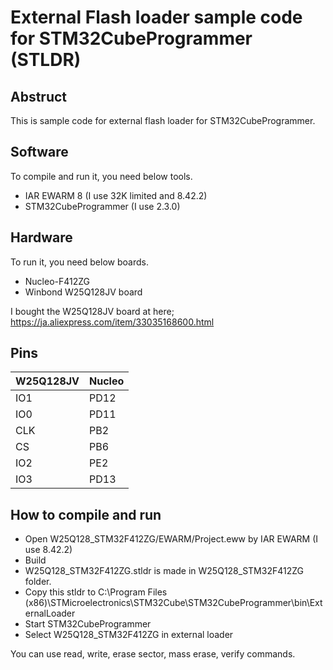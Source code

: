 # External Flash loader sample code for STM32CubeProgrammer (STLDR)

## Abstruct

This is sample code for external flash loader for STM32CubeProgrammer.

## Software

To compile and run it, you need below tools.

 * IAR EWARM 8 (I use 32K limited and 8.42.2)
 * STM32CubeProgrammer (I use 2.3.0)

## Hardware

To run it, you need below boards.

 * Nucleo-F412ZG
 * Winbond W25Q128JV board

I bought the W25Q128JV board at here;
https://ja.aliexpress.com/item/33035168600.html

## Pins

|  W25Q128JV  |  Nucleo  |
| ---- | ---- |
|  IO1  |  PD12  |
|  IO0  |  PD11  |
|  CLK  |  PB2  |
|  CS  |  PB6  |
|  IO2  |  PE2  |
|  IO3  |  PD13  |

## How to compile and run

 * Open W25Q128_STM32F412ZG/EWARM/Project.eww by IAR EWARM (I use 8.42.2)
 * Build
 * W25Q128_STM32F412ZG.stldr is made in W25Q128_STM32F412ZG folder.
 * Copy this stldr to C:\Program Files (x86)\STMicroelectronics\STM32Cube\STM32CubeProgrammer\bin\ExternalLoader
 * Start STM32CubeProgrammer
 * Select W25Q128_STM32F412ZG in external loader

You can use read, write, erase sector, mass erase, verify commands.
